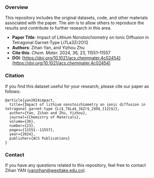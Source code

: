 ### Overview

This repository includes the original datasets, code, and other materials associated with the paper. The aim is to allow others to reproduce the results and contribute to further research in this area.

- **Paper Title**: Impact of Lithium Nonstoichiometry on Ionic Diffusion in Tetragonal Garnet-Type Li7La3Zr2O12
- **Authors**: Zihan Yan, and Yizhou Zhu
- **Cite this**: *Chem. Mater.* 2024, 36, 23, 11551–11557
- **DOI**: [https://doi.org/10.1021/acs.chemmater.4c02454](https://doi.org/10.1021/acs.chemmater.4c02454)

### Citation

If you find this dataset useful for your research, please cite our paper as follows:

```
@article{yan2024impact,
  title={Impact of lithium nonstoichiometry on ionic diffusion in tetragonal garnet-type {Li$_7$La$_3$Zr$_2$O$_{12}$}},
  author={Yan, Zihan and Zhu, Yizhou},
  journal={Chemistry of Materials},
  volume={36},
  number={23},
  pages={11551--11557},
  year={2024},
  publisher={ACS Publications}
}
```

### Contact

If you have any questions related to this repository, feel free to contact Zihan YAN ([yanzihan@westlake.edu.cn](mailto:yanzihan@westlake.edu.cn)).
